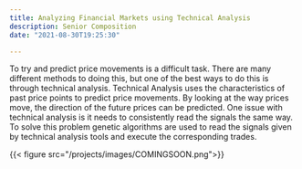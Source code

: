 ```yaml
---
title: Analyzing Financial Markets using Technical Analysis
description: Senior Composition
date: "2021-08-30T19:25:30"

---
```


To try and predict price movements is a difficult task. There are many different methods to doing this, but one of the best ways to do this is through technical analysis. Technical Analysis uses the characteristics of past price points to predict price movements. By looking at the way prices move, the direction of the future prices can be predicted. One issue with technical analysis is it needs to consistently read the signals the same way. To solve this problem genetic algorithms are used to read the signals given by technical analysis tools and execute the corresponding trades. 

<!--more-->

{{< figure src="/projects/images/COMINGSOON.png">}}
